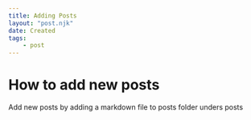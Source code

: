 ```yaml
---
title: Adding Posts
layout: "post.njk"
date: Created
tags: 
    - post
---
```


# How to add new posts

Add new posts by adding a markdown file to posts folder unders posts

